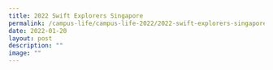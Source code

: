 ```yaml
---
title: 2022 Swift Explorers Singapore
permalink: /campus-life/campus-life-2022/2022-swift-explorers-singapore/
date: 2022-01-20
layout: post
description: ""
image: ""
---
```

